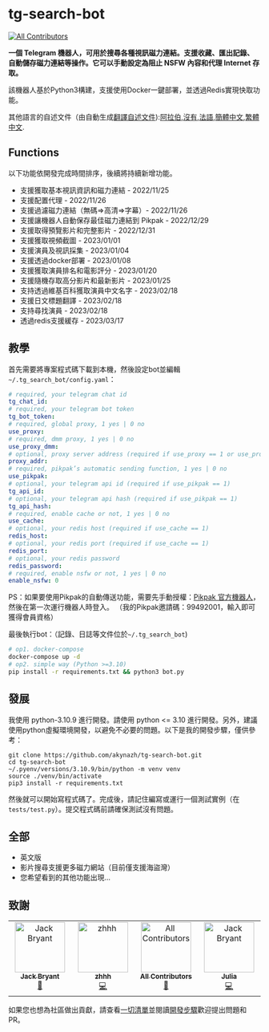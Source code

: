 # tg-search-bot

<!-- ALL-CONTRIBUTORS-BADGE:START - Do not remove or modify this section -->

[![All Contributors](https://img.shields.io/badge/all_contributors-4-orange.svg?style=flat-square)](#contributors-)

<!-- ALL-CONTRIBUTORS-BADGE:END -->

**一個 Telegram 機器人，可用於搜尋各種視訊磁力連結。支援收藏、匯出記錄、自動儲存磁力連結等操作。它可以手動設定為阻止 NSFW 內容和代理 Internet 存取。**

該機器人基於Python3構建，支援使用Docker一鍵部署，並透過Redis實現快取功能。

其他語言的自述文件（由自動生成[翻譯自述文件](https://github.com/dephraiim/translate-readme)):[阿拉伯](./README.ar.md),[沒有](./README.hi.md),[法語](./README.fr.md),[簡體中文](./README.zh-CN.md),[繁體中文](./README.zh-TW.md).

## Functions

以下功能依開發完成時間排序，後續將持續新增功能。

-   支援獲取基本視訊資訊和磁力連結 - 2022/11/25
-   支援配置代理 - 2022/11/26
-   支援過濾磁力連結（無碼=>高清=>字幕）- 2022/11/26
-   支援讓機器人自動保存最佳磁力連結到 Pikpak - 2022/12/29
-   支援取得預覽影片和完整影片 - 2022/12/31
-   支援獲取視頻截圖 - 2023/01/01
-   支援演員及視訊採集 - 2023/01/04
-   支援透過docker部署 - 2023/01/08
-   支援獲取演員排名和電影評分 - 2023/01/20
-   支援隨機存取高分影片和最新影片 - 2023/01/25
-   支持透過維基百科獲取演員中文名字 - 2023/02/18
-   支援日文標題翻譯 - 2023/02/18
-   支持尋找演員 - 2023/02/18
-   透過redis支援緩存 - 2023/03/17

## 教學

首先需要將專案程式碼下載到本機，然後設定bot並編輯`~/.tg_search_bot/config.yaml`：

```yaml
# required, your telegram chat id
tg_chat_id:
# required, your telegram bot token
tg_bot_token:
# required, global proxy, 1 yes | 0 no
use_proxy:
# required, dmm proxy, 1 yes | 0 no
use_proxy_dmm:
# optional, proxy server address (required if use_proxy == 1 or use_proxy_dmm == 1)
proxy_addr:
# required, pikpak’s automatic sending function, 1 yes | 0 no
use_pikpak:
# optional, your telegram api id (required if use_pikpak == 1)
tg_api_id:
# optional, your telegram api hash (required if use_pikpak == 1)
tg_api_hash:
# required, enable cache or not, 1 yes | 0 no
use_cache:
# optional, your redis host (required if use_cache == 1)
redis_host:
# optional, your redis port (required if use_cache == 1)
redis_port:
# optional, your redis password
redis_password:
# required, enable nsfw or not, 1 yes | 0 no
enable_nsfw: 0
```

PS：如果要使用Pikpak的自動傳送功能，需要先手動授權：[Pikpak 官方機器人](https://t.me/PikPak6_Bot)，然後在第一次運行機器人時登入。 （我的Pikpak邀請碼：99492001，輸入即可獲得會員資格）

最後執行bot：（記錄、日誌等文件位於`~/.tg_search_bot`)

```sh
# op1. docker-compose
docker-compose up -d
# op2. simple way (Python >=3.10)
pip install -r requirements.txt && python3 bot.py
```

## 發展

我使用 python-3.10.9 進行開發。請使用 python &lt;= 3.10 進行開發。另外，建議使用python虛擬環境開發，以避免不必要的問題。以下是我的開發步驟，僅供參考：

```shell
git clone https://github.com/akynazh/tg-search-bot.git
cd tg-search-bot
~/.pyenv/versions/3.10.9/bin/python -m venv venv
source ./venv/bin/activate
pip3 install -r requirements.txt
```

然後就可以開始寫程式碼了。完成後，請記住編寫或運行一個測試實例（在`tests/test.py`）。提交程式碼前請確保測試沒有問題。

## 全部

-   英文版
-   影片搜尋支援更多磁力網站（目前僅支援海盜灣）
-   您希望看到的其他功能出現...

## 致謝

<!-- ALL-CONTRIBUTORS-LIST:START - Do not remove or modify this section -->

<!-- prettier-ignore-start -->

<!-- markdownlint-disable -->

<table>
  <tbody>
    <tr>
      <td align="center" valign="top" width="14.28%"><a href="https://akynazh.site"><img src="https://avatars.githubusercontent.com/u/78672905?v=4?s=100" width="100px;" alt="Jack Bryant"/><br /><sub><b>Jack Bryant</b></sub></a><br /><a href="#maintenance-akynazh" title="Maintenance">🚧</a></td>
      <td align="center" valign="top" width="14.28%"><a href="https://github.com/z-hhh"><img src="https://avatars.githubusercontent.com/u/8455958?v=4?s=100" width="100px;" alt="zhhh"/><br /><sub><b>zhhh</b></sub></a><br /><a href="https://github.com/akynazh/tg-search-bot/commits?author=z-hhh" title="Code">💻</a></td>
      <td align="center" valign="top" width="14.28%"><a href="https://allcontributors.org"><img src="https://avatars.githubusercontent.com/u/46410174?v=4?s=100" width="100px;" alt="All Contributors"/><br /><sub><b>All Contributors</b></sub></a><br /><a href="https://github.com/akynazh/tg-search-bot/commits?author=all-contributors" title="Documentation">📖</a></td>
      <td align="center" valign="top" width="14.28%"><a href="https://github.com/JackBryant286"><img src="https://avatars.githubusercontent.com/u/113345781?v=4?s=100" width="100px;" alt="Jack Bryant"/><br /><sub><b>Julia</b></sub></a><br /><a href="https://github.com/akynazh/tg-search-bot/commits?author=JackBryant286" title="Code">💻</a></td>
    </tr>
  </tbody>
</table>

<!-- markdownlint-restore -->

<!-- prettier-ignore-end -->

<!-- ALL-CONTRIBUTORS-LIST:END -->

如果您也想為社區做出貢獻，請查看[一切清單](https://github.com/akynazh/tg-search-bot#TODO)並閱讀[開發步驟](https://github.com/akynazh/tg-search-bot#Development)歡迎提出問題和 PR。
